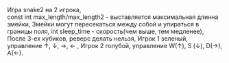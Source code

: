 Игра snake2 на 2 игрока,				
 const int max_length/max_length2 - выставляется максимальная длинна змейки, 
 Змейки могут пересекаться между собой и упираться в границы поля, 
 int sleep_time - скорость(чем выше, тем медленее), 
 После 3-ех кубиков, реверс делать нельзя, 
Игрок 1 зеленый, управление  ↑, ↓, ->, <- , 
Игрок 2 голубой, управление  W(↑), S (↓), D(->), A(<-).
